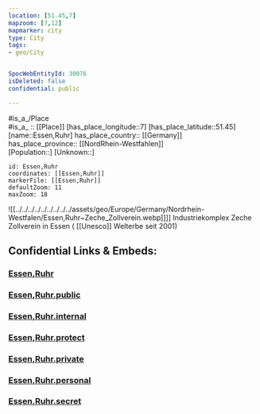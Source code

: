```yaml
---
location: [51.45,7] 
mapzoom: [7,12] 
mapmarker: city 
type: City
tags:
- geo/City


SpocWebEntityId: 30076
isDeleted: false
confidential: public

---
```



#is_a_/Place  
#is_a_ :: [[Place]] 
[has_place_longitude::7] 
[has_place_latitude::51.45] 
[name::Essen,Ruhr] 
has_place_country:: [[Germany]]  
has_place_province:: [[NordRhein-Westfahlen]]  
[Population::] 
[Unknown::] 


```leaflet
id: Essen,Ruhr
coordinates: [[Essen,Ruhr]] 
markerFile: [[Essen,Ruhr]] 
defaultZoom: 11 
maxZoom: 18
```
![[../../../../../../../../../assets/geo/Europe/Germany/Nordrhein-Westfalen/Essen,Ruhr~Zeche_Zollverein.webp]]]] 
Industriekomplex Zeche Zollverein in Essen ( [[Unesco]] Welterbe seit 2001) 


## Confidential Links & Embeds: 

### [Essen,Ruhr](/_Standards/Earth/Continent/Europe/Europe~Central/Germany/Germany~West/Nordrhein-Westfalen/counties~NW/Essen,Ruhr.md) 

### [Essen,Ruhr.public](/_public/Earth/Continent/Europe/Europe~Central/Germany/Germany~West/Nordrhein-Westfalen/counties~NW/Essen,Ruhr.public.md) 

### [Essen,Ruhr.internal](/_internal/Earth/Continent/Europe/Europe~Central/Germany/Germany~West/Nordrhein-Westfalen/counties~NW/Essen,Ruhr.internal.md) 

### [Essen,Ruhr.protect](/_protect/Earth/Continent/Europe/Europe~Central/Germany/Germany~West/Nordrhein-Westfalen/counties~NW/Essen,Ruhr.protect.md) 

### [Essen,Ruhr.private](/_private/Earth/Continent/Europe/Europe~Central/Germany/Germany~West/Nordrhein-Westfalen/counties~NW/Essen,Ruhr.private.md) 

### [Essen,Ruhr.personal](/_personal/Earth/Continent/Europe/Europe~Central/Germany/Germany~West/Nordrhein-Westfalen/counties~NW/Essen,Ruhr.personal.md) 

### [Essen,Ruhr.secret](/_secret/Earth/Continent/Europe/Europe~Central/Germany/Germany~West/Nordrhein-Westfalen/counties~NW/Essen,Ruhr.secret.md)

